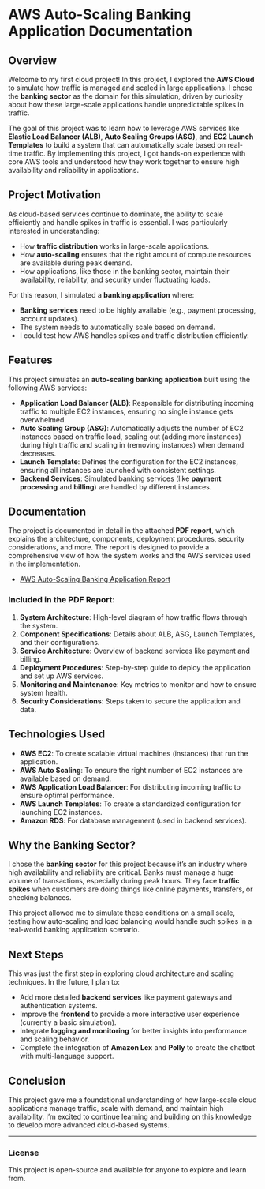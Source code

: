 # AWS Auto-Scaling Banking Application Documentation

## Overview

Welcome to my first cloud project! In this project, I explored the **AWS Cloud** to simulate how traffic is managed and scaled in large applications. I chose the **banking sector** as the domain for this simulation, driven by curiosity about how these large-scale applications handle unpredictable spikes in traffic. 

The goal of this project was to learn how to leverage AWS services like **Elastic Load Balancer (ALB)**, **Auto Scaling Groups (ASG)**, and **EC2 Launch Templates** to build a system that can automatically scale based on real-time traffic. By implementing this project, I got hands-on experience with core AWS tools and understood how they work together to ensure high availability and reliability in applications.

## Project Motivation

As cloud-based services continue to dominate, the ability to scale efficiently and handle spikes in traffic is essential. I was particularly interested in understanding:
- How **traffic distribution** works in large-scale applications.
- How **auto-scaling** ensures that the right amount of compute resources are available during peak demand.
- How applications, like those in the banking sector, maintain their availability, reliability, and security under fluctuating loads.

For this reason, I simulated a **banking application** where:
- **Banking services** need to be highly available (e.g., payment processing, account updates).
- The system needs to automatically scale based on demand.
- I could test how AWS handles spikes and traffic distribution efficiently.

## Features

This project simulates an **auto-scaling banking application** built using the following AWS services:

- **Application Load Balancer (ALB)**: Responsible for distributing incoming traffic to multiple EC2 instances, ensuring no single instance gets overwhelmed.
- **Auto Scaling Group (ASG)**: Automatically adjusts the number of EC2 instances based on traffic load, scaling out (adding more instances) during high traffic and scaling in (removing instances) when demand decreases.
- **Launch Template**: Defines the configuration for the EC2 instances, ensuring all instances are launched with consistent settings.
- **Backend Services**: Simulated banking services (like **payment processing** and **billing**) are handled by different instances.

## Documentation

The project is documented in detail in the attached **PDF report**, which explains the architecture, components, deployment procedures, security considerations, and more. The report is designed to provide a comprehensive view of how the system works and the AWS services used in the implementation.

- [AWS Auto-Scaling Banking Application Report](https://drive.google.com/file/d/1awhXmL2AKC6FTkZNGj33vAWO3AtfnuSy/view?usp=sharing)

### Included in the PDF Report:
1. **System Architecture**: High-level diagram of how traffic flows through the system.
2. **Component Specifications**: Details about ALB, ASG, Launch Templates, and their configurations.
3. **Service Architecture**: Overview of backend services like payment and billing.
4. **Deployment Procedures**: Step-by-step guide to deploy the application and set up AWS services.
5. **Monitoring and Maintenance**: Key metrics to monitor and how to ensure system health.
6. **Security Considerations**: Steps taken to secure the application and data.

## Technologies Used

- **AWS EC2**: To create scalable virtual machines (instances) that run the application.
- **AWS Auto Scaling**: To ensure the right number of EC2 instances are available based on demand.
- **AWS Application Load Balancer**: For distributing incoming traffic to ensure optimal performance.
- **AWS Launch Templates**: To create a standardized configuration for launching EC2 instances.
- **Amazon RDS**: For database management (used in backend services).

## Why the Banking Sector?

I chose the **banking sector** for this project because it’s an industry where high availability and reliability are critical. Banks must manage a huge volume of transactions, especially during peak hours. They face **traffic spikes** when customers are doing things like online payments, transfers, or checking balances.

This project allowed me to simulate these conditions on a small scale, testing how auto-scaling and load balancing would handle such spikes in a real-world banking application scenario.

## Next Steps

This was just the first step in exploring cloud architecture and scaling techniques. In the future, I plan to:
- Add more detailed **backend services** like payment gateways and authentication systems.
- Improve the **frontend** to provide a more interactive user experience (currently a basic simulation).
- Integrate **logging and monitoring** for better insights into performance and scaling behavior.
- Complete the integration of **Amazon Lex** and **Polly** to create the chatbot with multi-language support.

## Conclusion

This project gave me a foundational understanding of how large-scale cloud applications manage traffic, scale with demand, and maintain high availability. I’m excited to continue learning and building on this knowledge to develop more advanced cloud-based systems.

---

### **License**

This project is open-source and available for anyone to explore and learn from.

